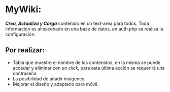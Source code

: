 # MyWiki: 
**_Crea, Actualiza y Carga_** contenido en un text-area para todos. Toda información es almacenado en una base de datos, en auth.php se realiza la configuración. 
## Por realizar:
* Tabla que muestre el nombre de los contenidos, en la misma se puede acceder y eliminar con un _click_, para esta última acción se requerirá una contraseña.
* La posibilidad de añadir imágenes.
* Mejorar el diseño y adaptarlo para móvil.
